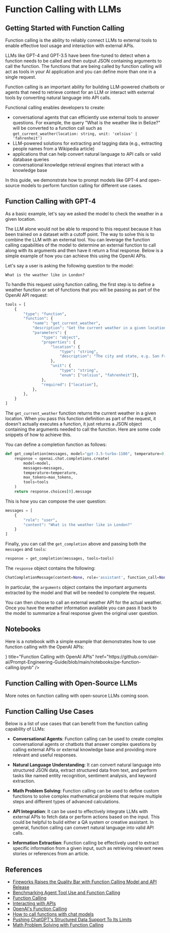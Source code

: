 # Function Calling with LLMs

## Getting Started with Function Calling

Function calling is the ability to reliably connect LLMs to external tools to enable effective tool usage and interaction with external APIs.

LLMs like GPT-4 and GPT-3.5 have been fine-tuned to detect when a function needs to be called and then output JSON containing arguments to call the function. The functions that are being called by function calling will act as tools in your AI application and you can define more than one in a single request.

Function calling is an important ability for building LLM-powered chatbots or agents that need to retrieve context for an LLM or interact with external tools by converting natural language into API calls.

Functional calling enables developers to create:

- conversational agents that can efficiently use external tools to answer questions. For example, the query "What is the weather like in Belize?" will be converted to a function call such as `get_current_weather(location: string, unit: 'celsius' | 'fahrenheit')`
- LLM-powered solutions for extracting and tagging data (e.g., extracting people names from a Wikipedia article)
- applications that can help convert natural language to API calls or valid database queries
- conversational knowledge retrieval engines that interact with a knowledge base

In this guide, we demonstrate how to prompt models like GPT-4 and open-source models to perform function calling for different use cases.

## Function Calling with GPT-4

As a basic example, let's say we asked the model to check the weather in a given location.

The LLM alone would not be able to respond to this request because it has been trained on a dataset with a cutoff point. The way to solve this is to combine the LLM with an external tool. You can leverage the function calling capabilities of the model to determine an external function to call along with its arguments and then have it return a final response. Below is a simple example of how you can achieve this using the OpenAI APIs.

Let's say a user is asking the following question to the model:

```
What is the weather like in London?
```

To handle this request using function calling, the first step is to define a weather function or set of functions that you will be passing as part of the OpenAI API request:

```python
tools = [
    {
        "type": "function",
        "function": {
            "name": "get_current_weather",
            "description": "Get the current weather in a given location",
            "parameters": {
                "type": "object",
                "properties": {
                    "location": {
                        "type": "string",
                        "description": "The city and state, e.g. San Francisco, CA",
                    },
                    "unit": {
                        "type": "string",
                        "enum": ["celsius", "fahrenheit"]},
                },
                "required": ["location"],
            },
        },
    }
]
```

The `get_current_weather` function returns the current weather in a given location. When you pass this function definition as part of the request, it doesn't actually executes a function, it just returns a JSON object containing the arguments needed to call the function. Here are some code snippets of how to achieve this.

You can define a completion function as follows:

```python
def get_completion(messages, model="gpt-3.5-turbo-1106", temperature=0, max_tokens=300, tools=None):
    response = openai.chat.completions.create(
        model=model,
        messages=messages,
        temperature=temperature,
        max_tokens=max_tokens,
        tools=tools
    )
    return response.choices[0].message
```

This is how you can compose the user question:

```python
messages = [
    {
        "role": "user",
        "content": "What is the weather like in London?"
    }
]
```

Finally, you can call the `get_completion` above and passing both the `messages` and `tools`:

```python
response = get_completion(messages, tools=tools)
```

The `response` object contains the following:

```python
ChatCompletionMessage(content=None, role='assistant', function_call=None, tool_calls=[ChatCompletionMessageToolCall(id='...', function=Function(arguments='{"location":"London","unit":"celsius"}', name='get_current_weather'), type='function')])
```

In particular, the `arguments` object contains the important arguments extracted by the model and that will be needed to complete the request.

You can then choose to call an external weather API for the actual weather. Once you have the weather information available you can pass it back to the model to summarize a final response given the original user question.

## Notebooks

Here is a notebook with a simple example that demonstrates how to use function calling with the OpenAI APIs:

<Cards>
    <Card
        icon={<CodeIcon />}
        title="Function Calling with OpenAI APIs"
        href="https://github.com/dair-ai/Prompt-Engineering-Guide/blob/main/notebooks/pe-function-calling.ipynb"
    />
</Cards>

## Function Calling with Open-Source LLMs

More notes on function calling with open-source LLMs coming soon.

## Function Calling Use Cases

Below is a list of use cases that can benefit from the function calling capability of LLMs:

- **Conversational Agents**: Function calling can be used to create complex conversational agents or chatbots that answer complex questions by calling external APIs or external knowledge base and providing more relevant and useful responses.

- **Natural Language Understanding**: It can convert natural language into structured JSON data, extract structured data from text, and perform tasks like named entity recognition, sentiment analysis, and keyword extraction.

- **Math Problem Solving**: Function calling can be used to define custom functions to solve complex mathematical problems that require multiple steps and different types of advanced calculations.

- **API Integration**: It can be used to effectively integrate LLMs with external APIs to fetch data or perform actions based on the input. This could be helpful to build either a QA system or creative assistant. In general, function calling can convert natural language into valid API calls.

- **Information Extraction**: Function calling be effectively used to extract specific information from a given input, such as retrieving relevant news stories or references from an article.

## References

- [Fireworks Raises the Quality Bar with Function Calling Model and API Release](https://blog.fireworks.ai/fireworks-raises-the-quality-bar-with-function-calling-model-and-api-release-e7f49d1e98e9)
- [Benchmarking Agent Tool Use and Function Calling](https://blog.langchain.dev/benchmarking-agent-tool-use/)
- [Function Calling](https://ai.google.dev/docs/function_calling)
- [Interacting with APIs](https://python.langchain.com/docs/use_cases/apis)
- [OpenAI's Function Calling](https://platform.openai.com/docs/guides/function-calling)
- [How to call functions with chat models](https://cookbook.openai.com/examples/how_to_call_functions_with_chat_models)
- [Pushing ChatGPT's Structured Data Support To Its Limits](https://minimaxir.com/2023/12/chatgpt-structured-data/)
- [Math Problem Solving with Function Calling](https://github.com/svpino/openai-function-calling/blob/main/sample.ipynb)
